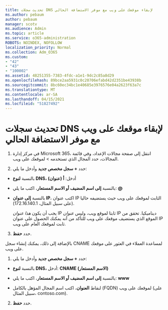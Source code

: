 ```yaml
---
title: تحديث سجلات DNS لإبقاء موقعك على ويب مع موفر الاستضافة الحالي
ms.author: pebaum
author: pebaum
manager: scotv
ms.audience: Admin
ms.topic: article
ms.service: o365-administration
ROBOTS: NOINDEX, NOFOLLOW
localization_priority: Normal
ms.collection: Adm_O365
ms.custom:
- "42"
- "43"
- "100002"
ms.assetid: 48251355-7383-4fdc-a1e1-9dc2c85a8d29
ms.openlocfilehash: 89bce2aa5931c0c20706efabd42d2351be43938b
ms.sourcegitcommit: 8bc60ec34bc1e40685e3976576e04a2623f63a7c
ms.translationtype: MT
ms.contentlocale: ar-SA
ms.lasthandoff: 04/15/2021
ms.locfileid: "51827492"
---
```

# <a name="update-dns-records-to-keep-your-website-with-your-current-hosting-provider"></a>تحديث سجلات DNS لإبقاء موقعك على ويب مع موفر الاستضافة الحالي

1. في مركز إدارة Microsoft 365، انتقل إلى صفحة مجالات الإعداد، وفي قائمة المجالات، حدد المجال الذي تستخدمه  >  [](https://admin.microsoft.com/Adminportal#/Domains) لموقعك على ويب.

2. حدد **+ سجل مخصص جديد** وأدخل ما يلي:

  - بالنسبة **لنوع DNS،** أدخل: **أ (عنوان)**

  - بالنسبة **إلى اسم المضيف أو الاسم المستعار**، اكتب ما يلي: **@**

  - بالنسبة **إلى عنوان IP**، اكتب عنوان IP الثابت لموقعك على ويب حيث يستضيفه حاليا (على سبيل المثال، 172.16.140.1).

    يجب أن يكون  *هذا عنوان*  IP ثابتا لموقع ويب، وليس  *عنوان*  IP ديناميكيا. تحقق من الموقع الذي يستضيف موقعك على ويب للتأكد من أنه يمكنك الحصول على عنوان IP ثابت لموقعك العام على ويب.

3. حدد **حفظ**.

بالإضافة إلى ذلك، يمكنك إنشاء سجل CNAME لمساعدة العملاء في العثور على موقعك على ويب.
  
1. حدد **+ سجل مخصص جديد** وأدخل ما يلي:

  - بالنسبة **لنوع DNS،** أدخل: **CNAME (الاسم المستعار)**

  - بالنسبة **إلى اسم المضيف أو الاسم المستعار**، اكتب ما يلي: **www**

  - لنقاط **العنوان**، اكتب اسم المجال المؤهل بالكامل (FQDN) لموقعك على ويب (على سبيل المثال، contoso.com).

2. حدد **حفظ**.
